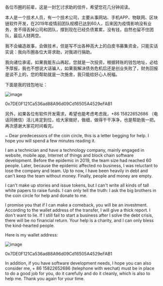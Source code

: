 各位币圈的前辈，这是一封乞讨求助的信件，希望您花几分钟阅读。

本人是一个技术人员，有一个技术公司，主要从事网站、手机APP、物联网、区块链软件开发，在2019年疫情前团队规模已达到60人，后来因为疫情影响没有业务，舍不得丢掉公司和团队，撑到现在已经负债累累，没有钱，自然也留不住团队，最后人财两空。

我不会编造故事，会做技术，但是写不出各种高大上的白皮书募集资金，只能实话实说：我向币圈各位大哥求助，对我进行捐助。

我向诸位承诺，如果我能东山再起，您就是一次投资，根据转账的钱包地址，必给予厚报，我也不想说大话骗人，如果我解决债务危机后还是创业失败了，财务回报是谈不上的，您的帮助就是一次施舍，我只能给好心人祝福。

下面是我的钱包地址：

![image](https://user-images.githubusercontent.com/5858884/143840334-c4b3bb6c-8ac3-4010-be98-f9607b2e545a.png)

0x7DE0F121Ca536ad88A96d09Cd16505A4529eFAB1

另外，如果各位有软件开发需求，希望也能考虑考虑我，+86 15822652686 （电话同微信）活儿肯定到位，给大家做好，做细，做得干干净净，也是帮助我一把。
再次感谢大家花时间看完。



~
Dear predecessors of the coin circle, this is a letter begging for help. I hope you will spend a few minutes reading it.

I am a technician and have a technology company, mainly engaged in website, mobile app, Internet of things and block chain software development. Before the epidemic in 2019, the team size had reached 60 people. Later, because the epidemic affected no business, I was reluctant to lose the company and team. Up to now, I have been heavily in debt and can't keep the team without money. Finally, people and money are empty.

I can't make up stories and issue tokens, but I can't write all kinds of tall white papers to raise funds. I can only tell the truth: I ask the big brothers in the coin circle for help and donate to me.

I promise you that if I can make a comeback, you will be an investment. According to the wallet address of the transfer, I will give a thick report. I don't want to lie. If I still fail to start a business after I solve the debt crisis, there will be no financial return. Your help is a charity, and I can only bless the kind-hearted people.

Here is my wallet address:

![image](https://user-images.githubusercontent.com/5858884/143840334-c4b3bb6c-8ac3-4010-be98-f9607b2e545a.png)

0x7DE0F121Ca536ad88A96d09Cd16505A4529eFAB1

In addition, if you have software development needs, I hope you can also consider me, + 86 15822652686 (telephone with wechat) must be in place to do a good job for you, do it carefully and do it cleanly, which is also to help me. Thank you again for your time.
